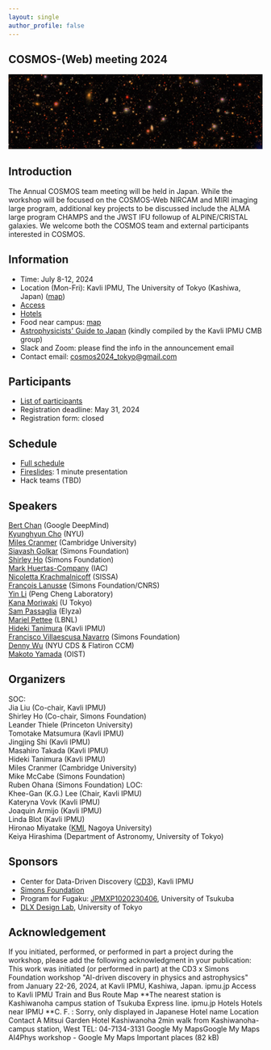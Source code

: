 ```yaml
---
layout: single
author_profile: false
---
```

## COSMOS-(Web) meeting 2024
![cosmos](/_images/cosmos_hsc_half.jpg)

## Introduction
The Annual COSMOS team meeting will be held in Japan. While the workshop will be focused on the COSMOS-Web NIRCAM and MIRI imaging large program, additional key projects to be discussed include the ALMA large program CHAMPS and the JWST IFU followup of ALPINE/CRISTAL galaxies. We welcome both the COSMOS team and external participants interested in COSMOS.  
## Information
* Time: July 8-12, 2024
* Location (Mon-Fri): Kavli IPMU, The University of Tokyo (Kashiwa, Japan) ([map](https://maps.app.goo.gl/YzgzK9UrQ55sL89x8))
* [Access](https://www.ipmu.jp/visitors/access-ipmu)
* [Hotels](https://www.ipmu.jp/visitors/accommodation)
* Food near campus: [map](https://www.google.com/maps/d/u/1/edit?mid=19vATYu2h1a6U74yt53fsnK7XeO5x6pY&usp=sharing)
* [Astrophysicists' Guide to Japan](https://sites.google.com/view/ipmucmb/discover-japan) (kindly compiled by the Kavli IPMU CMB group)
* Slack and Zoom: please find the info in the announcement email
* Contact email: cosmos2024_tokyo@gmail.com
## Participants
* [List of participants](https://docs.google.com/spreadsheets/d/e/2PACX-1vRSrzz3KVijHet4UbIL9uaa4MYSRCxV2tTMdqzviCOb0jJtmaXJtzJvrWF5bdtEEenrQXzmra2YQ401/pubhtml?gid=1689797346&single=true)
* Registration deadline: May 31, 2024
* Registration form: closed
## Schedule
* [Full schedule](https://docs.google.com/spreadsheets/d/e/2PACX-1vRSrzz3KVijHet4UbIL9uaa4MYSRCxV2tTMdqzviCOb0jJtmaXJtzJvrWF5bdtEEenrQXzmra2YQ401/pubhtml?gid=1995226109&single=true)
* [Fireslides](https://docs.google.com/spreadsheets/d/e/2PACX-1vRSrzz3KVijHet4UbIL9uaa4MYSRCxV2tTMdqzviCOb0jJtmaXJtzJvrWF5bdtEEenrQXzmra2YQ401/pubhtml?gid=680479747&single=true): 1 minute presentation
* Hack teams (TBD)
## Speakers
[Bert Chan](https://chakazul.github.io/) (Google DeepMind)\
[Kyunghyun Cho](https://kyunghyuncho.me/) (NYU)\
[Miles Cranmer](https://astroautomata.com/) (Cambridge University)\
[Siavash Golkar](https://www.simonsfoundation.org/people/siavash-golkar/) (Simons Foundation)\
[Shirley Ho](https://www.shirleyho.me/) (Simons Foundation)\
[Mark Huertas-Company](https://mhuertascompany.weebly.com/) (IAC)\
[Nicoletta Krachmalnicoff](https://www.sissa.it/ap/members.php?ID=174) (SISSA)\
[François Lanusse](https://flanusse.net/) (Simons Foundation/CNRS)\
[Yin Li](https://scholar.google.com/citations?user=EAUmw6UAAAAJ) (Peng Cheng Laboratory)\
[Kana Moriwaki](http://www-utap.phys.s.u-tokyo.ac.jp/~moriwaki/) (U Tokyo)\
[Sam Passaglia](https://www.passaglia.jp/) (Elyza)\
[Mariel Pettee](https://marielpettee.com/) (LBNL)\
[Hideki Tanimura](https://member.ipmu.jp/hideki.tanimura/index.htm) (Kavli IPMU)\
[Francisco Villaescusa Navarro](https://franciscovillaescusa.github.io/) (Simons Foundation)\
[Denny Wu](https://www.cs.toronto.edu/~dennywu/) (NYU CDS & Flatiron CCM)\
[Makoto Yamada](https://www.oist.jp/research/makoto-yamada) (OIST)
## Organizers
SOC:\
Jia Liu (Co-chair, Kavli IPMU)\
Shirley Ho (Co-chair, Simons Foundation)\
Leander Thiele (Princeton University)\
Tomotake Matsumura (Kavli IPMU)\
Jingjing Shi (Kavli IPMU)\
Masahiro Takada (Kavli IPMU)\
Hideki Tanimura (Kavli IPMU)\
Miles Cranmer (Cambridge University)\
Mike McCabe (Simons Foundation)\
Ruben Ohana (Simons Foundation)
LOC:\
Khee-Gan (K.G.) Lee (Chair, Kavli IPMU)\
Kateryna Vovk (Kavli IPMU)\
Joaquin Armijo (Kavli IPMU)\
Linda Blot (Kavli IPMU)\
Hironao Miyatake ([KMI](https://www.kmi.nagoya-u.ac.jp/eng/), Nagoya University)\
Keiya Hirashima (Department of Astronomy, University of Tokyo)
## Sponsors
* Center for Data-Driven Discovery ([CD3](https://cd3.ipmu.jp/)), Kavli IPMU
* [Simons Foundation](https://www.simonsfoundation.org/)
* Program for Fugaku: [JPMXP1020230406](https://www2.ccs.tsukuba.ac.jp/aiuniverse/index.html), University of Tsukuba
* [DLX Design Lab](https://www.designlab.ac/), University of Tokyo
## Acknowledgement
If you initiated, performed, or performed in part a project during the workshop, please add the following acknowledgment in your publication:
This work was initiated (or performed in part) at the CD3 x Simons Foundation workshop "AI-driven discovery in physics and astrophysics" from January 22-26, 2024, at Kavli IPMU, Kashiwa, Japan.
ipmu.jp
Access to Kavli IPMU
Train and Bus Route Map **The nearest station is Kashiwanoha campus station of Tsukuba Express line.
ipmu.jp
Hotels
Hotels near IPMU   **C. F. :    Sorry, only displayed in Japanese   Hotel name Location Contact A Mitsui Garden Hotel Kashiwanoha   2min walk from Kashiwanoha- campus station, West TEL: 04-7134-3131
Google My MapsGoogle My Maps
AI4Phys workshop - Google My Maps
Important places (82 kB)
